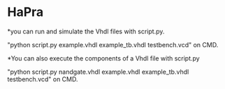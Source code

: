 # HaPra
*you can run and simulate the Vhdl files with script.py.

"python script.py example.vhdl example_tb.vhdl testbench.vcd" on CMD.

*You can also execute the components of a Vhdl file with script.py

"python script.py nandgate.vhdl example.vhdl example_tb.vhdl testbench.vcd" on CMD.
